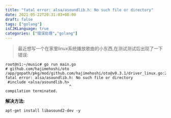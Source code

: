 ```yaml
---
title: "fatal error: alsa/asoundlib.h: No such file or directory"
date: 2021-05-22T20:31:03+08:00
draft: false
tags: ["golang"]
isCJKLanguage: true
categories: ["错误处理","golang"]
---
```


> 最近想写一个在家里linux系统播放歌曲的小东西,在测试测试后出现了一下错误:

```shell
root@n1:~/music# go run main.go
# github.com/hajimehoshi/oto
/app/gopath/pkg/mod/github.com/hajimehoshi/oto@v0.3.1/driver_linux.go:23:28: fatal error: alsa/asoundlib.h: No such file or directory
 #include <alsa/asoundlib.h>
                            ^
compilation terminated.
```

**解决方法:**

```shell
apt-get install libasound2-dev -y
```